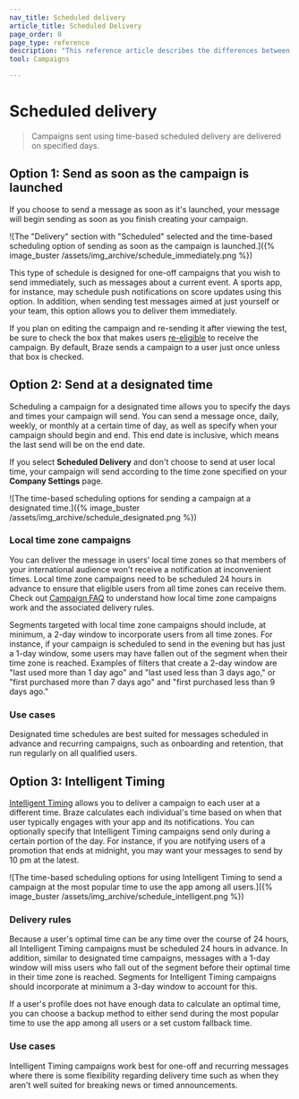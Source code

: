 ```yaml
---
nav_title: Scheduled delivery
article_title: Scheduled Delivery
page_order: 0
page_type: reference
description: "This reference article describes the differences between the time-based scheduling options for campaign delivery."
tool: Campaigns

---
```


# Scheduled delivery

> Campaigns sent using time-based scheduled delivery are delivered on specified days.

## Option 1: Send as soon as the campaign is launched

If you choose to send a message as soon as it's launched, your message will begin sending as soon as you finish creating your campaign.

![The "Delivery" section with "Scheduled" selected and the time-based scheduling option of sending as soon as the campaign is launched.]({% image_buster /assets/img_archive/schedule_immediately.png %})

This type of schedule is designed for one-off campaigns that you wish to send immediately, such as messages about a current event. A sports app, for instance, may schedule push notifications on score updates using this option. In addition, when sending test messages aimed at just yourself or your team, this option allows you to deliver them immediately. 

If you plan on editing the campaign and re-sending it after viewing the test, be sure to check the box that makes users [re-eligible]({{site.baseurl}}/user_guide/engagement_tools/messaging_fundamentals/reeligibility/) to receive the campaign. By default, Braze sends a campaign to a user just once unless that box is checked.

## Option 2: Send at a designated time

Scheduling a campaign for a designated time allows you to specify the days and times your campaign will send. You can send a message once, daily, weekly, or monthly at a certain time of day, as well as specify when your campaign should begin and end. This end date is inclusive, which means the last send will be on the end date. 

If you select **Scheduled Delivery** and don't choose to send at user local time, your campaign will send according to the time zone specified on your **Company Settings** page.

![The time-based scheduling options for sending a campaign at a designated time.]({% image_buster /assets/img_archive/schedule_designated.png %})

### Local time zone campaigns

You can deliver the message in users' local time zones so that members of your international audience won't receive a notification at inconvenient times. Local time zone campaigns need to be scheduled 24 hours in advance to ensure that eligible users from all time zones can receive them. Check out [Campaign FAQ]({{site.baseurl}}/user_guide/engagement_tools/campaigns/faq/#how-do-i-schedule-a-local-time-zone-campaign/) to understand how local time zone campaigns work and the associated delivery rules.

Segments targeted with local time zone campaigns should include, at minimum, a 2-day window to incorporate users from all time zones. For instance, if your campaign is scheduled to send in the evening but has just a 1-day window, some users may have fallen out of the segment when their time zone is reached. Examples of filters that create a 2-day window are "last used more than 1 day ago" and "last used less than 3 days ago," or "first purchased more than 7 days ago" and "first purchased less than 9 days ago."

### Use cases

Designated time schedules are best suited for messages scheduled in advance and recurring campaigns, such as onboarding and retention, that run regularly on all qualified users.

## Option 3: Intelligent Timing

[Intelligent Timing]({{site.baseurl}}/user_guide/brazeai/intelligence/intelligent_timing/) allows you to deliver a campaign to each user at a different time. Braze calculates each individual's time based on when that user typically engages with your app and its notifications. You can optionally specify that Intelligent Timing campaigns send only during a certain portion of the day. For instance, if you are notifying users of a promotion that ends at midnight, you may want your messages to send by 10 pm at the latest.

![The time-based scheduling options for using Intelligent Timing to send a campaign at the most popular time to use the app among all users.]({% image_buster /assets/img_archive/schedule_intelligent.png %})

### Delivery rules

Because a user's optimal time can be any time over the course of 24 hours, all Intelligent Timing campaigns must be scheduled 24 hours in advance. In addition, similar to designated time campaigns, messages with a 1-day window will miss users who fall out of the segment before their optimal time in their time zone is reached. Segments for Intelligent Timing campaigns should incorporate at minimum a 3-day window to account for this.

If a user's profile does not have enough data to calculate an optimal time, you can choose a backup method to either send during the most popular time to use the app among all users or a set custom fallback time. 

### Use cases

Intelligent Timing campaigns work best for one-off and recurring messages where there is some flexibility regarding delivery time such as when they aren't well suited for breaking news or timed announcements.

